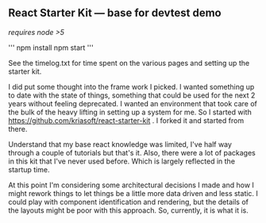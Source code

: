 ## React Starter Kit — base for devtest demo

*requires node >5*

'''
npm install
npm start
'''

See the timelog.txt for time spent on the various pages and setting up the starter kit.

I did put some thought into the frame work I picked.  I wanted something up to date with the state
of things, something that could be used for the next 2 years without feeling deprecated.  I wanted
an environment that took care of the bulk of the heavy lifting in setting up a system for me.
So I started with https://github.com/kriasoft/react-starter-kit .  I forked it and started from there.

Understand that my base react knowledge was limited, I've half way through a couple of tutorials but
that's it.  Also, there were a lot of packages in this kit that I've never used before.  Which is
largely reflected in the startup time.

At this point I'm considering some architectural decisions I made and how I might rework things to
let things be a little more data driven and less static.  I could play with component
identification and rendering, but the details of the layouts might be poor with this approach.
So, currently, it is what it is.
